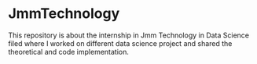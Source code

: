 # JmmTechnology
This repository is about the internship in Jmm Technology in Data Science filed where I worked on different data science project and shared the theoretical and code implementation.
